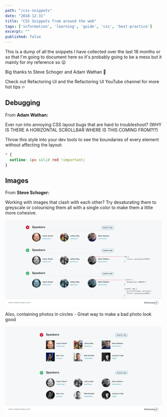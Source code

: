 ```yaml
---
path: "/css-snippets"
date: "2018-12-31"
title: "CSS Snippets from around the web"
tags: ['information', 'learning', 'guide', 'css', 'best-practice']
excerpt: ""
published: false
---
```


This is a dump of all the snippets I have collected over the last 18
months or so that I'm going to document here so it's probably going to
be a mess but it mainly for my reference so 😛

Big thanks to Steve Schoger and Adam Wathan 🙏

Check out Refactoring UI and the Refactoring UI YouTube channel for
more hot tips 🔥

## Debugging

From **Adam Wathan:**

Ever run into annoying CSS layout bugs that are hard to troubleshoot?
(WHY IS THERE A HORIZONTAL SCROLLBAR WHERE IS THIS COMING FROM?!?)

Throw this style into your dev tools to see the boundaries of every
element without affecting the layout:

```css
* {
  outline: 1px solid red !important;
}
```

## Images

From **Steve Schoger:**

Working with images that clash with each other? Try desaturating them
to greyscale or colourising them all with a single color to make them
a little more cohesive.

![desaturatingImages](./desaturatingImages.jpg)

Also, containing photos in circles - Great way to make a bad photo
look good

![circleImages](./circleImages.jpg)
